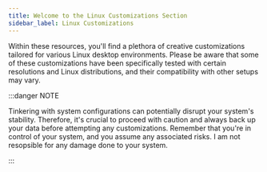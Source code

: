 ```yaml
---
title: Welcome to the Linux Customizations Section
sidebar_label: Linux Customizations
---
```



Within these resources, you'll find a plethora of creative customizations tailored for various Linux desktop environments. Please be aware that some of these customizations have been specifically tested with certain resolutions and Linux distributions, and their compatibility with other setups may vary.

:::danger NOTE

Tinkering with system configurations can potentially disrupt your system's stability. Therefore, it's crucial to proceed with caution and always back up your data before attempting any customizations. Remember that you're in control of your system, and you assume any associated risks. I am not resopsible for any damage done to your system.

:::